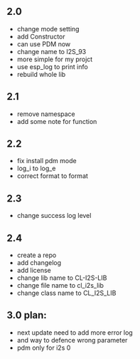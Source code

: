 ## 2.0
 * change mode setting
 * add Constructor
 * can use PDM now
 * change name to I2S_93
 * more simple for my projct
 * use esp_log to print info
 * rebuild whole lib

## 2.1
 * remove namespace
 * add some note for function

## 2.2
 * fix install pdm mode
 * log_i to log_e
 * correct format to format

## 2.3
 * change success log level

## 2.4
 * create a repo
 * add changelog
 * add license
 * change lib name to CL-I2S-LIB
 * change file name to cl_i2s_lib
 * change class name to CL_I2S_LIB

## 3.0 plan:
 * next update need to add more error log
 * and way to defence wrong parameter
 * pdm only for i2s 0
